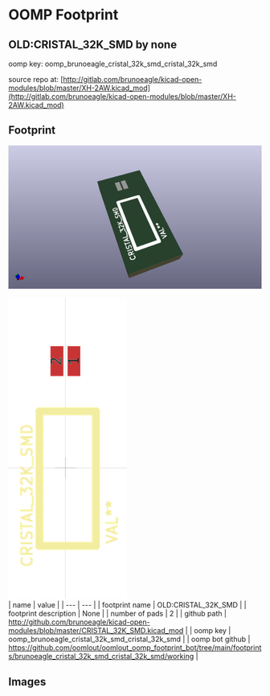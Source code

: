 # OOMP Footprint  
## OLD:CRISTAL_32K_SMD  by none  
  
oomp key: oomp_brunoeagle_cristal_32k_smd_cristal_32k_smd  
  
source repo at: [http://gitlab.com/brunoeagle/kicad-open-modules/blob/master/XH-2AW.kicad_mod](http://gitlab.com/brunoeagle/kicad-open-modules/blob/master/XH-2AW.kicad_mod)  
## Footprint  
  
[![working_kicad_pcb_3d.png](working_kicad_pcb_3d_600.png)](working_kicad_pcb_3d.png)  
  
[![working.png](working_600.png)](working.png)  
| name | value | 
| --- | --- | 
| footprint name | OLD:CRISTAL_32K_SMD | 
| footprint description | None | 
| number of pads | 2 | 
| github path | http://github.com/brunoeagle/kicad-open-modules/blob/master/CRISTAL_32K_SMD.kicad_mod | 
| oomp key | oomp_brunoeagle_cristal_32k_smd_cristal_32k_smd | 
| oomp bot github | https://github.com/oomlout/oomlout_oomp_footprint_bot/tree/main/footprints/brunoeagle_cristal_32k_smd_cristal_32k_smd/working | 
## Images  
